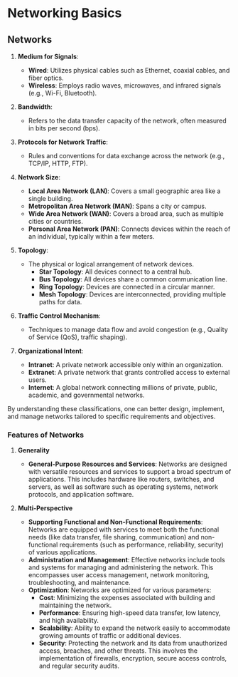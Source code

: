 # Networking Basics

## Networks

1. **Medium for Signals**:
   - **Wired**: Utilizes physical cables such as Ethernet, coaxial cables, and fiber optics.
   - **Wireless**: Employs radio waves, microwaves, and infrared signals (e.g., Wi-Fi, Bluetooth).

2. **Bandwidth**:
   - Refers to the data transfer capacity of the network, often measured in bits per second (bps).

3. **Protocols for Network Traffic**:
   - Rules and conventions for data exchange across the network (e.g., TCP/IP, HTTP, FTP).

4. **Network Size**:
   - **Local Area Network (LAN)**: Covers a small geographic area like a single building.
   - **Metropolitan Area Network (MAN)**: Spans a city or campus.
   - **Wide Area Network (WAN)**: Covers a broad area, such as multiple cities or countries.
   - **Personal Area Network (PAN)**: Connects devices within the reach of an individual, typically within a few meters.

5. **Topology**:
   - The physical or logical arrangement of network devices.
     - **Star Topology**: All devices connect to a central hub.
     - **Bus Topology**: All devices share a common communication line.
     - **Ring Topology**: Devices are connected in a circular manner.
     - **Mesh Topology**: Devices are interconnected, providing multiple paths for data.

6. **Traffic Control Mechanism**:
   - Techniques to manage data flow and avoid congestion (e.g., Quality of Service (QoS), traffic shaping).

7. **Organizational Intent**:
   - **Intranet**: A private network accessible only within an organization.
   - **Extranet**: A private network that grants controlled access to external users.
   - **Internet**: A global network connecting millions of private, public, academic, and governmental networks.

By understanding these classifications, one can better design, implement, and manage networks tailored to specific requirements and objectives.

### Features of Networks

1. **Generality**
   - **General-Purpose Resources and Services**: Networks are designed with versatile resources and services to support a broad spectrum of applications. This includes hardware like routers, switches, and servers, as well as software such as operating systems, network protocols, and application software.

2. **Multi-Perspective**
   - **Supporting Functional and Non-Functional Requirements**: Networks are equipped with services to meet both the functional needs (like data transfer, file sharing, communication) and non-functional requirements (such as performance, reliability, security) of various applications.
   - **Administration and Management**: Effective networks include tools and systems for managing and administering the network. This encompasses user access management, network monitoring, troubleshooting, and maintenance.
   - **Optimization**: Networks are optimized for various parameters:
     - **Cost**: Minimizing the expenses associated with building and maintaining the network.
     - **Performance**: Ensuring high-speed data transfer, low latency, and high availability.
     - **Scalability**: Ability to expand the network easily to accommodate growing amounts of traffic or additional devices.
     - **Security**: Protecting the network and its data from unauthorized access, breaches, and other threats. This involves the implementation of firewalls, encryption, secure access controls, and regular security audits.
